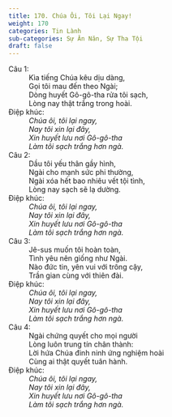 ```yaml
---
title: 170. Chúa Ôi, Tôi Lại Ngay!
weight: 170
categories: Tin Lành
sub-categories: Sự Ăn Năn, Sự Tha Tội
draft: false
---
```

<dl><dt>Câu 1:</dt><dd data-verse="1">Kìa tiếng Chúa kêu dịu dàng, <br/>Gọi tôi mau đến theo Ngài; <br/>Dòng huyết Gô-gô-tha rửa tôi sạch, <br/>Lòng nay thật trắng trong hoài. </dd><dt>Điệp khúc:</dt><dd data-chorus="1"><em>Chúa ôi, tôi lại ngay, <br/>Nay tôi xin lại đây, <br/>Xin huyết lưu nơi Gô-gô-tha <br/>Làm tôi sạch trắng hơn ngà. </em></dd><dt>Câu 2:</dt><dd data-verse="2">Dầu tôi yếu thân gầy hình, <br/>Ngài cho mạnh sức phi thường, <br/>Ngài xóa hết bao nhiêu vết tội tình, <br/>Lòng nay sạch sẽ lạ dường. </dd><dt>Điệp khúc:</dt><dd data-chorus="1"><em>Chúa ôi, tôi lại ngay, <br/>Nay tôi xin lại đây, <br/>Xin huyết lưu nơi Gô-gô-tha <br/>Làm tôi sạch trắng hơn ngà. </em></dd><dt>Câu 3:</dt><dd data-verse="3">Jê-sus muốn tôi hoàn toàn, <br/>Tình yêu nên giống như Ngài. <br/>Nào đức tin, yên vui với trông cậy, <br/>Trần gian cùng với thiên đài. </dd><dt>Điệp khúc:</dt><dd data-chorus="1"><em>Chúa ôi, tôi lại ngay, <br/>Nay tôi xin lại đây, <br/>Xin huyết lưu nơi Gô-gô-tha <br/>Làm tôi sạch trắng hơn ngà. </em></dd><dt>Câu 4:</dt><dd data-verse="4">Ngài chứng quyết cho mọi người <br/>Lòng luôn trung tín chân thành: <br/>Lời hứa Chúa đinh ninh ứng nghiệm hoài <br/>Cùng ai thật quyết tuân hành. </dd><dt>Điệp khúc:</dt><dd data-chorus="1"><em>Chúa ôi, tôi lại ngay, <br/>Nay tôi xin lại đây, <br/>Xin huyết lưu nơi Gô-gô-tha <br/>Làm tôi sạch trắng hơn ngà. </em></dd></dl>